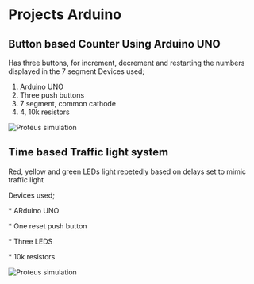 # Projects Arduino
 
 ## Button based Counter Using Arduino UNO 

Has three buttons, for increment, decrement and restarting the numbers displayed in the 7 segment
Devices used;
1. Arduino UNO 
2. Three push buttons
3. 7 segment, common cathode
4. 4, 10k resistors 


<image src="https://github.com/Chemutaiselim/Arduino_/blob/main/Button%20based.PNG" alt="Proteus simulation">

## Time based Traffic light system
<p>Red, yellow and green LEDs light repetedly based on delays set to mimic traffic light</p> 
Devices used;
<p>* ARduino UNO</p>
<p>* One reset push button</p>
<p>* Three LEDS</p>
<p>* 10k resistors</p>
<image src="https://github.com/Chemutaiselim/Arduino_/blob/main/Time%20based%20Traffic%20lights%20system.PNG" alt="Proteus simulation">





